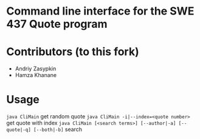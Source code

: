 # Command line interface for the SWE 437 Quote program

# Contributors (to this fork)
- Andriy Zasypkin
- Hamza Khanane

# Usage
`java CliMain` get random quote
`java CliMain -i|--index=<quote number>` get quote with index
`java CliMain [<search terms>] [--author|-a] [--quote|-q] [--both|-b]` search
